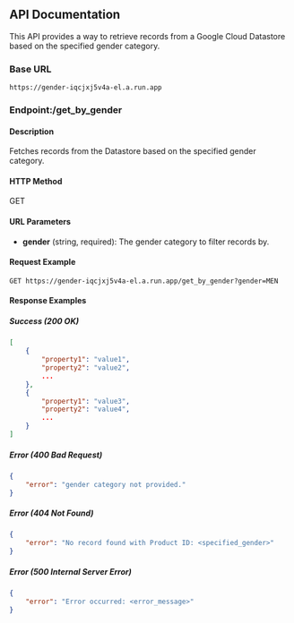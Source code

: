 ## API Documentation

This API provides a way to retrieve records from a Google Cloud Datastore based on the specified gender category.

### Base URL
```
https://gender-iqcjxj5v4a-el.a.run.app
```

### Endpoint:/get_by_gender

#### Description
Fetches records from the Datastore based on the specified gender category.

#### HTTP Method
GET

#### URL Parameters
- **gender** (string, required): The gender category to filter records by.

#### Request Example
```
GET https://gender-iqcjxj5v4a-el.a.run.app/get_by_gender?gender=MEN
```

#### Response Examples

##### Success (200 OK)
```json
[
    {
        "property1": "value1",
        "property2": "value2",
        ...
    },
    {
        "property1": "value3",
        "property2": "value4",
        ...
    }
]
```

##### Error (400 Bad Request)
```json
{
    "error": "gender category not provided."
}
```

##### Error (404 Not Found)
```json
{
    "error": "No record found with Product ID: <specified_gender>"
}
```

##### Error (500 Internal Server Error)
```json
{
    "error": "Error occurred: <error_message>"
}
```


